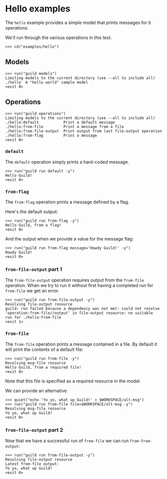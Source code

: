 # Hello examples

The `hello` example provides a simple model that prints messages for
it operations.

We'll run through the various operations in this test.

    >>> cd("examples/hello")

## Models

    >>> run("guild models")
    Limiting models to the current directory (use --all to include all)
    ./hello  A "hello world" sample model
    <exit 0>

## Operations

    >>> run("guild operations")
    Limiting models to the current directory (use --all to include all)
    ./hello:default           Print a default message
    ./hello:from-file         Print a message from a file
    ./hello:from-file-output  Print output from last file-output operation
    ./hello:from-flag         Print a message
    <exit 0>

### `default`

The `default` operation simply prints a hard-coded message.

    >>> run("guild run default -y")
    Hello Guild!
    <exit 0>

### `from-flag`

The `from-flag` operation prints a message defined by a flag.

Here's the default output:

    >>> run("guild run from-flag -y")
    Hello Guild, from a flag!
    <exit 0>

And the output when we provide a value for the message flag:

    >>> run("guild run from-flag message='Howdy Guild!' -y")
    Howdy Guild!
    <exit 0>

### `from-file-output` part 1

The `from-file-output` operation requires output from the `from-file`
operation. When we try to run it without first having a completed run
for `from-file` we get an error.

    >>> run("guild run from-file-output -y")
    Resolving file-output resource
    guild: run failed because a dependency was not met: could not resolve
    'operation:from-file//output' in file-output resource: no suitable
    run for ./hello:from-file
    <exit 1>

### `from-file`

The `from-file` operation prints a message contained in a file. By
default it will print the contents of a default file:

    >>> run("guild run from-file -y")
    Resolving msg-file resource
    Hello Guild, from a required file!
    <exit 0>

Note that this file is specified as a required resource in the model.

We can provide an alternative.

    >>> quiet("echo 'Yo yo, what up Guild!' > $WORKSPACE/alt-msg")
    >>> run("guild run from-file file=$WORKSPACE/alt-msg -y")
    Resolving msg-file resource
    Yo yo, what up Guild!
    <exit 0>

### `from-file-output` part 2

Now that we have a successful run of `from-file` we can run
`from-from-output`:

    >>> run("guild run from-file-output -y")
    Resolving file-output resource
    Latest from-file output:
    Yo yo, what up Guild!
    <exit 0>

